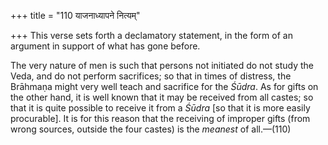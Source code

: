 +++
title = "110 याजनाध्यापने नित्यम्"

+++
This verse sets forth a declamatory statement, in the form of an
argument in support of what has gone before.

The very nature of men is such that persons not initiated do not study
the Veda, and do not perform sacrifices; so that in times of distress,
the Brāhmaṇa might very well teach and sacrifice for the *Śūdra*. As for
gifts on the other hand, it is well known that it may be received from
all castes; so that it is quite possible to receive it from a *Śūdra*
\[so that it is more easily procurable\]. It is for this reason that the
receiving of improper gifts (from wrong sources, outside the four
castes) is the *meanest* of all.—(110)


